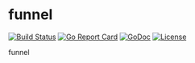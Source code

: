 # funnel

[![Build Status](https://api.travis-ci.org/nortonlifelock/funnel.svg?branch=master)](https://travis-ci.org/nortonlifelock/funnel)
[![Go Report Card](https://goreportcard.com/badge/github.com/nortonlifelock/funnel)](https://goreportcard.com/report/github.com/nortonlifelock/funnel)
[![GoDoc](https://godoc.org/github.com/nortonlifelock/funnel?status.svg)](https://godoc.org/github.com/nortonlifelock/funnel)
[![License](https://img.shields.io/badge/License-Apache%202.0-blue.svg)](https://opensource.org/licenses/Apache-2.0)

funnel
